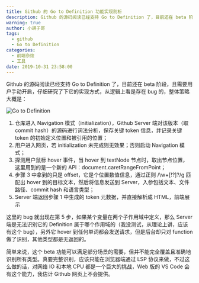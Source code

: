 ```yaml
---
title: Github 的 Go to Definition 功能实现剖析
description: Github 的源码阅读已经支持 Go to Definition 了，目前还在 beta 阶段，且需要用户手动开启，仔细研究了下它的实现方式，从逻辑上看是存在 bug 的，整体策略大概是：
warning: true
author: 小胡子哥
tags:
  - github
  - Go to Definition
categories:
  - 前端杂烩
  - 工具
date: 2019-10-31 23:58:00
---
```


Github 的源码阅读已经支持 Go to Definition 了，目前还在 beta 阶段，且需要用户手动开启，仔细研究了下它的实现方式，从逻辑上看是存在 bug 的，整体策略大概是：

![Go to Definition](https://cdn.jsdelivr.net/gh/barretlee/blog/blog/src/blogimgs/2019/10/31/go-to-definition.png)

1. 仓库进入 Navigation 模式（initialization），Github Server 端对该版本（取 commit hash）的源码进行词法分析，保存关键 token 信息，并记录关键 token 的初始定义位置和被引用的位置；
2. 用户进入网页，若 initialization 未完成则无效果；否则启动 Navigation 模式；
3. 探测用户鼠标 hover 事件，当 hover 到 textNode 节点时，取出节点位置，这里用到的是一个新的 API：document.caretRangeFromPoint；
4. 步骤 3 中拿到的只是 offset，它是个位置数值信息，通过正则 /\w+[!?]?/g 匹配出 hover 到的目标文本，然后将信息发送到 Server，入参包括文本、文件路径、commit hash 和语言类型；
5. Server 端返回步骤 1 中生成的 token 元数据，并直接解析成 HTML，前端展示

这里的 bug 就出现在第 5 步，如果某个变量在两个子作用域中定义，那么 Server 端是无法识别它的 Definition 属于哪个作用域的（我没测试，从理论上讲，应该有这个 bug），另外它 hover 到任何单词都会发送请求，但是后台却只对 function 做了识别，其他类型都是无返回的。

简单来说，这个 beta 功能可以满足部分场景的需要，但并不能完全覆盖且准确地识别所有类型。真要完整识别，应该只能在浏览器端通过 LSP 协议来做，不过这么做的话，对网络 IO 和本地 CPU 都是一个巨大的挑战，Web 版的 VS Code 会有这个能力，我估计 Github 网页上不会提供。